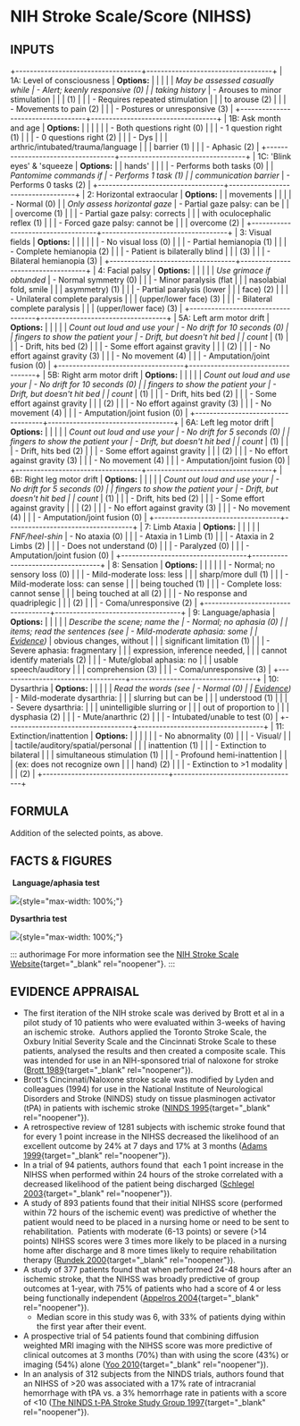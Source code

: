 # NIH Stroke Scale/Score (NIHSS)

## INPUTS

+-----------------------------------+-----------------------------------+
| 1A: Level of consciousness        | **Options:**                      |
|                                   |                                   |
| *May be assessed casually while   | -   Alert; keenly responsive (0)  |
| taking history*                   | -   Arouses to minor stimulation  |
|                                   |     (1)                           |
|                                   | -   Requires repeated stimulation |
|                                   |     to arouse (2)                 |
|                                   | -   Movements to pain (2)         |
|                                   | -   Postures or unresponsive (3)  |
+-----------------------------------+-----------------------------------+
| 1B: Ask month and age             | **Options:**                      |
|                                   |                                   |
|                                   | -   Both questions right (0)      |
|                                   | -   1 question right (1)          |
|                                   | -   0 questions right (2)         |
|                                   | -   Dys                           |
|                                   | arthric/intubated/trauma/language |
|                                   |     barrier (1)                   |
|                                   | -   Aphasic (2)                   |
+-----------------------------------+-----------------------------------+
| 1C: \'Blink eyes\' & \'squeeze    | **Options:**                      |
| hands\'                           |                                   |
|                                   | -   Performs both tasks (0)       |
| *Pantomime commands if            | -   Performs 1 task (1)           |
| communication barrier*            | -   Performs 0 tasks (2)          |
+-----------------------------------+-----------------------------------+
| 2: Horizontal extraocular         | **Options:**                      |
| movements                         |                                   |
|                                   | -   Normal (0)                    |
| *Only assess horizontal gaze*     | -   Partial gaze palsy: can be    |
|                                   |     overcome (1)                  |
|                                   | -   Partial gaze palsy: corrects  |
|                                   |     with oculocephalic reflex (1) |
|                                   | -   Forced gaze palsy: cannot be  |
|                                   |     overcome (2)                  |
+-----------------------------------+-----------------------------------+
| 3: Visual fields                  | **Options:**                      |
|                                   |                                   |
|                                   | -   No visual loss (0)            |
|                                   | -   Partial hemianopia (1)        |
|                                   | -   Complete hemianopia (2)       |
|                                   | -   Patient is bilaterally blind  |
|                                   |     (3)                           |
|                                   | -   Bilateral hemianopia (3)      |
+-----------------------------------+-----------------------------------+
| 4: Facial palsy                   | **Options:**                      |
|                                   |                                   |
| *Use grimace if obtunded*         | -   Normal symmetry (0)           |
|                                   | -   Minor paralysis (flat         |
|                                   |     nasolabial fold, smile        |
|                                   |     asymmetry) (1)                |
|                                   | -   Partial paralysis (lower      |
|                                   |     face) (2)                     |
|                                   | -   Unilateral complete paralysis |
|                                   |     (upper/lower face) (3)        |
|                                   | -   Bilateral complete paralysis  |
|                                   |     (upper/lower face) (3)        |
+-----------------------------------+-----------------------------------+
| 5A: Left arm motor drift          | **Options:**                      |
|                                   |                                   |
| *Count out loud and use your      | -   No drift for 10 seconds (0)   |
| fingers to show the patient your  | -   Drift, but doesn\'t hit bed   |
| count*                            |     (1)                           |
|                                   | -   Drift, hits bed (2)           |
|                                   | -   Some effort against gravity   |
|                                   |     (2)                           |
|                                   | -   No effort against gravity (3) |
|                                   | -   No movement (4)               |
|                                   | -   Amputation/joint fusion (0)   |
+-----------------------------------+-----------------------------------+
| 5B: Right arm motor drift         | **Options:**                      |
|                                   |                                   |
| *Count out loud and use your      | -   No drift for 10 seconds (0)   |
| fingers to show the patient your  | -   Drift, but doesn\'t hit bed   |
| count*                            |     (1)                           |
|                                   | -   Drift, hits bed (2)           |
|                                   | -   Some effort against gravity   |
|                                   |     (2)                           |
|                                   | -   No effort against gravity (3) |
|                                   | -   No movement (4)               |
|                                   | -   Amputation/joint fusion (0)   |
+-----------------------------------+-----------------------------------+
| 6A: Left leg motor drift          | **Options:**                      |
|                                   |                                   |
| *Count out loud and use your      | -   No drift for 5 seconds (0)    |
| fingers to show the patient your  | -   Drift, but doesn\'t hit bed   |
| count*                            |     (1)                           |
|                                   | -   Drift, hits bed (2)           |
|                                   | -   Some effort against gravity   |
|                                   |     (2)                           |
|                                   | -   No effort against gravity (3) |
|                                   | -   No movement (4)               |
|                                   | -   Amputation/joint fusion (0)   |
+-----------------------------------+-----------------------------------+
| 6B: Right leg motor drift         | **Options:**                      |
|                                   |                                   |
| *Count out loud and use your      | -   No drift for 5 seconds (0)    |
| fingers to show the patient your  | -   Drift, but doesn\'t hit bed   |
| count*                            |     (1)                           |
|                                   | -   Drift, hits bed (2)           |
|                                   | -   Some effort against gravity   |
|                                   |     (2)                           |
|                                   | -   No effort against gravity (3) |
|                                   | -   No movement (4)               |
|                                   | -   Amputation/joint fusion (0)   |
+-----------------------------------+-----------------------------------+
| 7: Limb Ataxia                    | **Options:**                      |
|                                   |                                   |
| *FNF/heel-shin*                   | -   No ataxia (0)                 |
|                                   | -   Ataxia in 1 Limb (1)          |
|                                   | -   Ataxia in 2 Limbs (2)         |
|                                   | -   Does not understand (0)       |
|                                   | -   Paralyzed (0)                 |
|                                   | -   Amputation/joint fusion (0)   |
+-----------------------------------+-----------------------------------+
| 8: Sensation                      | **Options:**                      |
|                                   |                                   |
|                                   | -   Normal; no sensory loss (0)   |
|                                   | -   Mild-moderate loss: less      |
|                                   |     sharp/more dull (1)           |
|                                   | -   Mild-moderate loss: can sense |
|                                   |     being touched (1)             |
|                                   | -   Complete loss: cannot sense   |
|                                   |     being touched at all (2)      |
|                                   | -   No response and quadriplegic  |
|                                   |     (2)                           |
|                                   | -   Coma/unresponsive (2)         |
+-----------------------------------+-----------------------------------+
| 9: Language/aphasia               | **Options:**                      |
|                                   |                                   |
| *Describe the scene; name the     | -   Normal; no aphasia (0)        |
| items; read the sentences (see    | -   Mild-moderate aphasia: some   |
| [Evidence](#evidence))*           |     obvious changes, without      |
|                                   |     significant limitation (1)    |
|                                   | -   Severe aphasia: fragmentary   |
|                                   |     expression, inference needed, |
|                                   |     cannot identify materials (2) |
|                                   | -   Mute/global aphasia: no       |
|                                   |     usable speech/auditory        |
|                                   |     comprehension (3)             |
|                                   | -   Coma/unresponsive (3)         |
+-----------------------------------+-----------------------------------+
| 10: Dysarthria                    | **Options:**                      |
|                                   |                                   |
| *Read the words (see              | -   Normal (0)                    |
| [Evidence](#evidence))*           | -   Mild-moderate dysarthria:     |
|                                   |     slurring but can be           |
|                                   |     understood (1)                |
|                                   | -   Severe dysarthria:            |
|                                   |     unintelligible slurring or    |
|                                   |     out of proportion to          |
|                                   |     dysphasia (2)                 |
|                                   | -   Mute/anarthric (2)            |
|                                   | -   Intubated/unable to test (0)  |
+-----------------------------------+-----------------------------------+
| 11: Extinction/inattention        | **Options:**                      |
|                                   |                                   |
|                                   | -   No abnormality (0)            |
|                                   | -   Visual/                       |
|                                   | tactile/auditory/spatial/personal |
|                                   |     inattention (1)               |
|                                   | -   Extinction to bilateral       |
|                                   |     simultaneous stimulation (1)  |
|                                   | -   Profound hemi-inattention     |
|                                   |     (ex: does not recognize own   |
|                                   |     hand) (2)                     |
|                                   | -   Extinction to \>1 modality    |
|                                   |     (2)                           |
+-----------------------------------+-----------------------------------+

## FORMULA

Addition of the selected points, as above.

## FACTS & FIGURES

 **Language/aphasia test**

![](https://cdn-web-img.mdcalc.com/dysarthria-test.jpeg){style="max-width: 100%;"}

**Dysarthria test**

![](https://cdn-web-img.mdcalc.com/nihss-2.gif){style="max-width: 100%;"}

::: authorimage
For more information see the [NIH Stroke Scale
Website](https://nihstrokescale.org/){target="_blank" rel="noopener"}.
:::

## EVIDENCE APPRAISAL

-   The first iteration of the NIH stroke scale was derived by Brott et
    al in a pilot study of 10 patients who were evaluated within 3-weeks
    of having an ischemic stroke.  Authors applied the Toronto Stroke
    Scale, the Oxbury Initial Severity Scale and the Cincinnati Stroke
    Scale to these patients, analysed the results and then created a
    composite scale. This was intended for use in an NIH-sponsored trial
    of naloxone for stroke ([Brott
    1989](https://www.ncbi.nlm.nih.gov/pubmed/2749846){target="_blank"
    rel="noopener"}).
-   Brott's Cincinnati/Naloxone stroke scale was modified by Lyden and
    colleagues (1994) for use in the National Institute of Neurological
    Disorders and Stroke (NINDS) study on tissue plasminogen activator
    (tPA) in patients with ischemic stroke ([NINDS
    1995](https://www.nejm.org/doi/full/10.1056/NEJM199512143332401){target="_blank"
    rel="noopener"}).
-   A retrospective review of 1281 subjects with ischemic stroke found
    that for every 1 point increase in the NIHSS decreased the
    likelihood of an excellent outcome by 24% at 7 days and 17% at 3
    months ([Adams
    1999](https://www.ncbi.nlm.nih.gov/pubmed/10408548){target="_blank"
    rel="noopener"}).
-   In a trial of 94 patients, authors found that  each 1 point increase
    in the NIHSS when performed within 24 hours of the stroke correlated
    with a decreased likelihood of the patient being discharged
    ([Schlegel
    2003](https://www.ncbi.nlm.nih.gov/pubmed/12511764){target="_blank"
    rel="noopener"}).
-   A study of 893 patients found that their initial NIHSS score
    (performed within 72 hours of the ischemic event) was predictive of
    whether the patient would need to be placed in a nursing home or
    need to be sent to rehabilitation.  Patients with moderate (6-13
    points) or severe (\>14 points) NIHSS scores were 3 times more
    likely to be placed in a nursing home after discharge and 8 more
    times likely to require rehabilitation therapy ([Rundek
    2000](https://www.ncbi.nlm.nih.gov/pubmed/11071497){target="_blank"
    rel="noopener"}).
-   A study of 377 patients found that when performed 24-48 hours after
    an ischemic stroke, that the NIHSS was broadly predictive of group
    outcomes at 1-year, with 75% of patients who had a score of 4 or
    less being functionally independent ([Appelros
    2004](https://www.ncbi.nlm.nih.gov/pubmed/14530634){target="_blank"
    rel="noopener"}).
    -   Median score in this study was 6, with 33% of patients dying
        within the first year after their event.
-   A prospective trial of 54 patients found that combining diffusion
    weighted MRI imaging with the NIHSS score was more predictive of
    clinical outcomes at 3 months (70%) than with using the score (43%)
    or imaging (54%) alone ([Yoo
    2010](https://www.ncbi.nlm.nih.gov/pubmed/20595665){target="_blank"
    rel="noopener"}).
-   In an analysis of 312 subjects from the NINDS trials, authors found
    that an NIHSS of \>20 was associated with a 17% rate of intracranial
    hemorrhage with tPA vs. a 3% hemorrhage rate in patients with a
    score of \<10 ([The NINDS t-PA Stroke Study Group
    1997](https://www.ncbi.nlm.nih.gov/pubmed/9368550){target="_blank"
    rel="noopener"}).
